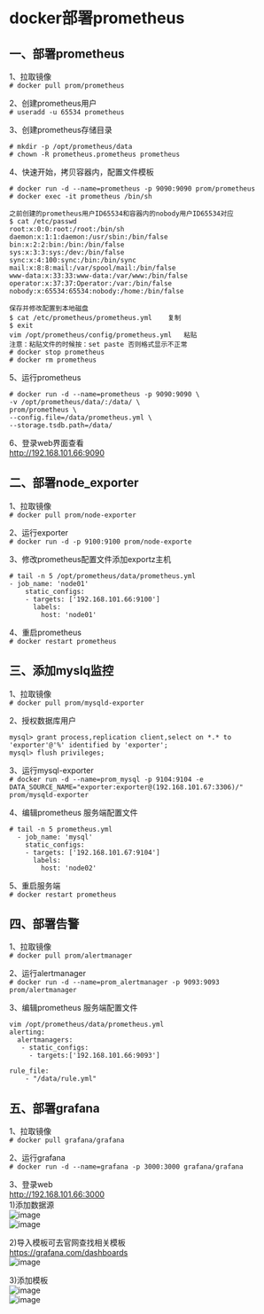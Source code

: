 docker部署prometheus
===================

一、部署prometheus
------------------
1、拉取镜像  
``` # docker pull prom/prometheus ```  

2、创建prometheus用户  
``` # useradd -u 65534 prometheus ```  

3、创建prometheus存储目录  
```
# mkdir -p /opt/prometheus/data
# chown -R prometheus.prometheus prometheus
```  

4、快速开始，拷贝容器内，配置文件模板  
```
# docker run -d --name=prometheus -p 9090:9090 prom/prometheus
# docker exec -it prometheus /bin/sh

之前创建的prometheus用户ID65534和容器内的nobody用户ID65534对应
$ cat /etc/passwd 
root:x:0:0:root:/root:/bin/sh
daemon:x:1:1:daemon:/usr/sbin:/bin/false
bin:x:2:2:bin:/bin:/bin/false
sys:x:3:3:sys:/dev:/bin/false
sync:x:4:100:sync:/bin:/bin/sync
mail:x:8:8:mail:/var/spool/mail:/bin/false
www-data:x:33:33:www-data:/var/www:/bin/false
operator:x:37:37:Operator:/var:/bin/false
nobody:x:65534:65534:nobody:/home:/bin/false

保存并修改配置到本地磁盘
$ cat /etc/prometheus/prometheus.yml    复制
$ exit
vim /opt/prometheus/config/prometheus.yml   粘贴
注意：粘贴文件的时候按：set paste 否则格式显示不正常
# docker stop prometheus
# docker rm prometheus
```  

5、运行prometheus  
```
# docker run -d --name=prometheus -p 9090:9090 \
-v /opt/prometheus/data/:/data/ \
prom/prometheus \
--config.file=/data/prometheus.yml \
--storage.tsdb.path=/data/
```  
6、登录web界面查看  
http://192.168.101.66:9090  

二、部署node_exporter  
------------------
1、拉取镜像  
``` # docker pull prom/node-exporter ```  

2、运行exporter  
``` # docker run -d -p 9100:9100 prom/node-exporte ```  

3、修改prometheus配置文件添加exportz主机  
```
# tail -n 5 /opt/prometheus/data/prometheus.yml
- job_name: 'node01'
    static_configs:
    - targets: ['192.168.101.66:9100']
      labels:
        host: 'node01'
```  
4、重启prometheus  
``` # docker restart prometheus ```  

三、添加myslq监控  
----------------
1、拉取镜像  
``` # docker pull prom/mysqld-exporter ```  

2、授权数据库用户  
``` 
mysql> grant process,replication client,select on *.* to 'exporter'@'%' identified by 'exporter'; 
mysql> flush privileges;
```  

3、运行mysql-exporter  
``` # docker run -d --name=prom_mysql -p 9104:9104 -e DATA_SOURCE_NAME="exporter:exporter@(192.168.101.67:3306)/" prom/mysqld-exporter ```  

4、编辑prometheus 服务端配置文件  
```
# tail -n 5 prometheus.yml 
  - job_name: 'mysql'
    static_configs:
    - targets: ['192.168.101.67:9104']
      labels:
        host: 'node02'
```  

5、重启服务端  
``` # docker restart prometheus ```  

四、部署告警  
------------
1、拉取镜像  
``` # docker pull prom/alertmanager ```  

2、运行alertmanager  
``` # docker run -d --name=prom_alertmanager -p 9093:9093 prom/alertmanager ```  

3、编辑prometheus 服务端配置文件  
```
vim /opt/prometheus/data/prometheus.yml
alerting:
  alertmanagers:
   - static_configs:
     - targets:['192.168.101.66:9093']

rule_file:
	- "/data/rule.yml"
```  


五、部署grafana  
--------------
1、拉取镜像  
``` # docker pull grafana/grafana ```  

2、运行grafana  
``` # docker run -d --name=grafana -p 3000:3000 grafana/grafana ```  

3、登录web  
http://192.168.101.66:3000  
1)添加数据源  
![image](https://github.com/mykubernetes/linux-install/blob/master/image/grafana1.png)  
![image](https://github.com/mykubernetes/linux-install/blob/master/image/grafana2.png)  

2)导入模板可去官网查找相关模板  
https://grafana.com/dashboards  
![image](https://github.com/mykubernetes/linux-install/blob/master/image/grafana4.png)  

3)添加模板  
![image](https://github.com/mykubernetes/linux-install/blob/master/image/grafana3.png)  
![image](https://github.com/mykubernetes/linux-install/blob/master/image/grafana5.png)  


